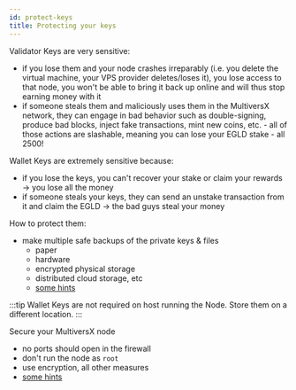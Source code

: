 ```yaml
---
id: protect-keys
title: Protecting your keys
---
```


[comment]: # (mx-context)

Validator Keys are very sensitive:

- if you lose them and your node crashes irreparably (i.e. you delete the virtual machine, your VPS provider deletes/loses it), you lose access to that node, you won't be able to bring it back up online and will thus stop earning money with it
- if someone steals them and maliciously uses them in the MultiversX network, they can engage in bad behavior such as double-signing, produce bad blocks, inject fake transactions, mint new coins, etc. - all of those actions are slashable, meaning you can lose your EGLD stake - all 2500!

Wallet Keys are extremely sensitive because:

- if you lose the keys, you can't recover your stake or claim your rewards -> you lose all the money
- if someone steals your keys, they can send an unstake transaction from it and claim the EGLD -> the bad guys steal your money

How to protect them:

- make multiple safe backups of the private keys & files
  - paper
  - hardware
  - encrypted physical storage
  - distributed cloud storage, etc
  - [some hints](https://coinsutra.com/bitcoin-private-key/)

:::tip
Wallet Keys are not required on host running the Node. Store them on a different location.
:::

Secure your MultiversX node

- no ports should open in the firewall
- don't run the node as `root`
- use encryption, all other measures
- [some hints ](https://www.liquidweb.com/kb/security-for-your-linux-server/)
